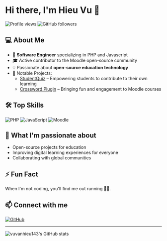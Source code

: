 # Hi there, I'm Hieu Vu 👋

![Profile views](https://komarev.com/ghpvc/?username=vuvanhieu143&style=flat-square)
![GitHub followers](https://img.shields.io/github/followers/vuvanhieu143?label=Followers&style=flat-square)

## 💻 About Me
- 🚀 **Software Engineer** specializing in PHP and Javascript
- 🎓 Active contributor to the Moodle open-source community
- 💡 Passionate about **open-source education technology**
- 🧩 Notable Projects:
  - [StudentQuiz](https://moodle.org/plugins/mod_studentquiz) – Empowering students to contribute to their own learning
  - [Crossword Plugin](https://github.com/moodleou/moodle-qtype_crossword) – Bringing fun and engagement to Moodle courses

## 🛠️ Top Skills
![PHP](https://img.shields.io/badge/-PHP-777bb4?style=flat-square&logo=php&logoColor=white)
![JavaScript](https://img.shields.io/badge/-JavaScript-f7df1e?style=flat-square&logo=javascript&logoColor=black)
![Moodle](https://img.shields.io/badge/-Moodle-F98012?style=flat-square&logo=moodle&logoColor=white)

## 🌱 What I'm passionate about
- Open-source projects for education
- Improving digital learning experiences for everyone
- Collaborating with global communities

## ⚡ Fun Fact
When I'm not coding, you'll find me out running 🏃‍♂️.

## 📫 Connect with me
<!-- Add your links below -->
[![GitHub](https://img.shields.io/badge/GitHub-vuvanhieu143-181717?style=flat-square&logo=github)](https://github.com/vuvanhieu143)
<!-- Add more social links as needed, e.g. LinkedIn, Twitter, etc. -->

---

![vuvanhieu143's GitHub stats](https://github-readme-stats.vercel.app/api?username=vuvanhieu143&show_icons=true&theme=default)
